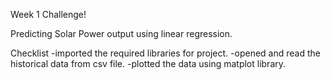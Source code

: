 Week 1 Challenge!

Predicting Solar Power output using linear regression.

Checklist
-imported the required libraries for project.
-opened and read the historical data from csv file.
-plotted the data using matplot library.
